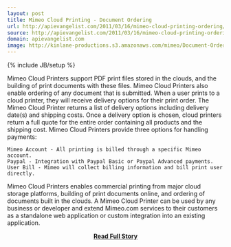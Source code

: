 ```yaml
---
layout: post
title: Mimeo Cloud Printing - Document Ordering
url: http://apievangelist.com/2011/03/16/mimeo-cloud-printing-ordering/
source: http://apievangelist.com/2011/03/16/mimeo-cloud-printing-ordering/
domain: apievangelist.com
image: http://kinlane-productions.s3.amazonaws.com/mimeo/Document-Order.png
---
```

{% include JB/setup %}<p>Mimeo Cloud Printers support PDF print files stored in the clouds, and the building of print documents with these files.
Mimeo Cloud Printers also enable ordering of any document that is submitted.
When a user prints to a cloud printer, they will receive delivery options for their print order.   The Mimeo Cloud Printer returns a list of delivery options including delivery date(s) and shipping costs.
Once a delivery option is chosen, cloud printers return a full quote for the entire order containing all products and the shipping cost.
Mimeo Cloud Printers provide three options for handling payments:

	Mimeo Account - All printing is billed through a specific Mimeo account.
	Paypal - Integration with Paypal Basic or Paypal Advanced payments.
	User Bill - Mimeo will collect billing information and bill print user directly.

Mimeo Cloud Printers enables commercial printing from major cloud storage platforms, building of print documents online, and ordering of documents built in the clouds.
A Mimeo Cloud Printer can be used by any business or developer and extend Mimeo.com services to their customers as a standalone web application or custom integration into an existing application.
</p>
<center><p><a href="http://apievangelist.com/2011/03/16/mimeo-cloud-printing-ordering/" style='padding:25px; font-sze:18px; font-weight: bold;'>Read Full Story</a></p></center>
